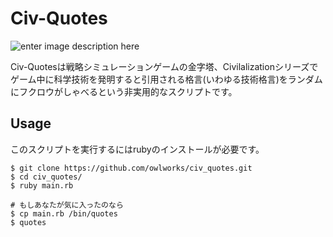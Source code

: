 # Civ-Quotes

![enter image description here](https://cdn-ak2.f.st-hatena.com/images/fotolife/o/oneforowl/20170807/20170807234540.png)

Civ-Quotesは戦略シミュレーションゲームの金字塔、Civilalizationシリーズでゲーム中に科学技術を発明すると引用される格言(いわゆる技術格言)をランダムにフクロウがしゃべるという非実用的なスクリプトです。

## Usage

このスクリプトを実行するにはrubyのインストールが必要です。

```shell
$ git clone https://github.com/owlworks/civ_quotes.git
$ cd civ_quotes/
$ ruby main.rb

# もしあなたが気に入ったのなら
$ cp main.rb /bin/quotes
$ quotes
```
